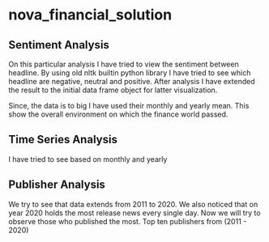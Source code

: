 # nova_financial_solution

## Sentiment Analysis
On this particular analysis I have tried to view the sentiment between headline.
By using old nltk builtin python library I have tried to see which headline are
negative, neutral and positive.
After analysis I have extended the result to the initial data frame object for latter
visualization.

Since, the data is to big I have used their monthly and yearly mean. This show
the overall environment on which the finance world passed.

## Time Series Analysis
I have tried to see based on monthly and yearly
## Publisher Analysis
We try to see that data extends from 2011 to 2020. We also noticed
that on year 2020 holds the most release news every single day.
Now we will try to observe those who published the most.
Top ten publishers from (2011 - 2020)
